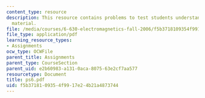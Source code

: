 ```yaml
---
content_type: resource
description: This resource contains problems to test students understanding of course
  material.
file: /media/courses/6-630-electromagnetics-fall-2006/f5b3718109354f9917e24b21a4873744_ps6.pdf
file_type: application/pdf
learning_resource_types:
- Assignments
ocw_type: OCWFile
parent_title: Assignments
parent_type: CourseSection
parent_uid: e2b60983-a131-0aca-8075-63e2cf7aa577
resourcetype: Document
title: ps6.pdf
uid: f5b37181-0935-4f99-17e2-4b21a4873744
---
```

